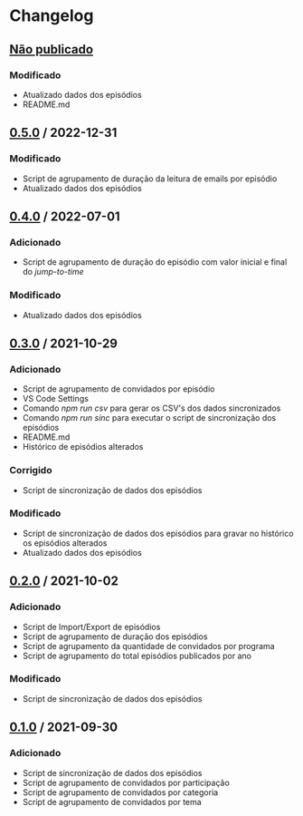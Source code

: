 # Changelog

## [Não publicado]

### Modificado

- Atualizado dados dos episódios
- README.md

## [0.5.0] / 2022-12-31

### Modificado

- Script de agrupamento de duração da leitura de emails por episódio
- Atualizado dados dos episódios

## [0.4.0] / 2022-07-01

### Adicionado

- Script de agrupamento de duração do episódio com valor inicial e final do _jump-to-time_

### Modificado

- Atualizado dados dos episódios

## [0.3.0] / 2021-10-29

### Adicionado

- Script de agrupamento de convidados por episódio
- VS Code Settings
- Comando _npm run csv_ para gerar os CSV's dos dados sincronizados
- Comando _npm run sinc_ para executar o script de sincronização dos episódios
- README.md
- Histórico de episódios alterados

### Corrigido

- Script de sincronização de dados dos episódios

### Modificado

- Script de sincronização de dados dos episódios para gravar no histórico os episódios alterados
- Atualizado dados dos episódios

## [0.2.0] / 2021-10-02

### Adicionado

- Script de Import/Export de episódios
- Script de agrupamento de duração dos episódios
- Script de agrupamento da quantidade de convidados por programa
- Script de agrupamento do total episódios publicados por ano

### Modificado

- Script de sincronização de dados dos episódios

## [0.1.0] / 2021-09-30

### Adicionado

- Script de sincronização de dados dos episódios
- Script de agrupamento de convidados por participação
- Script de agrupamento de convidados por categoria
- Script de agrupamento de convidados por tema

[não publicado]: https://github.com/lucashpmelo/node-terminus/compare/0.5.0...HEAD
[0.5.0]: https://github.com/lucashpmelo/node-terminus/compare/0.4.0...0.5.0
[0.4.0]: https://github.com/lucashpmelo/node-terminus/compare/0.3.0...0.4.0
[0.3.0]: https://github.com/lucashpmelo/node-terminus/compare/0.2.0...0.3.0
[0.2.0]: https://github.com/lucashpmelo/node-terminus/compare/0.1.0...0.2.0
[0.1.0]: https://github.com/lucashpmelo/node-terminus/releases/tag/0.1.0

